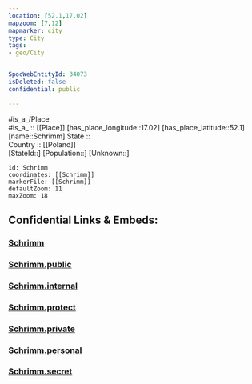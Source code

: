 ```yaml
---
location: [52.1,17.02] 
mapzoom: [7,12] 
mapmarker: city 
type: City
tags:
- geo/City


SpocWebEntityId: 34073
isDeleted: false
confidential: public

---
```

#is_a_/Place  
#is_a_ :: [[Place]] 
[has_place_longitude::17.02] 
[has_place_latitude::52.1] 
[name::Schrimm] 
State ::  
Country :: [[Poland]]  
[StateId::] 
[Population::] 
[Unknown::] 


```leaflet
id: Schrimm
coordinates: [[Schrimm]] 
markerFile: [[Schrimm]] 
defaultZoom: 11 
maxZoom: 18
```


## Confidential Links & Embeds: 

### [Schrimm](/_Standards/Earth/Continent/Europe/Europe~East/Poland/Provinces~Poland/Greater_Poland/City/Schrimm.md) 

### [Schrimm.public](/_public/Earth/Continent/Europe/Europe~East/Poland/Provinces~Poland/Greater_Poland/City/Schrimm.public.md) 

### [Schrimm.internal](/_internal/Earth/Continent/Europe/Europe~East/Poland/Provinces~Poland/Greater_Poland/City/Schrimm.internal.md) 

### [Schrimm.protect](/_protect/Earth/Continent/Europe/Europe~East/Poland/Provinces~Poland/Greater_Poland/City/Schrimm.protect.md) 

### [Schrimm.private](/_private/Earth/Continent/Europe/Europe~East/Poland/Provinces~Poland/Greater_Poland/City/Schrimm.private.md) 

### [Schrimm.personal](/_personal/Earth/Continent/Europe/Europe~East/Poland/Provinces~Poland/Greater_Poland/City/Schrimm.personal.md) 

### [Schrimm.secret](/_secret/Earth/Continent/Europe/Europe~East/Poland/Provinces~Poland/Greater_Poland/City/Schrimm.secret.md)

